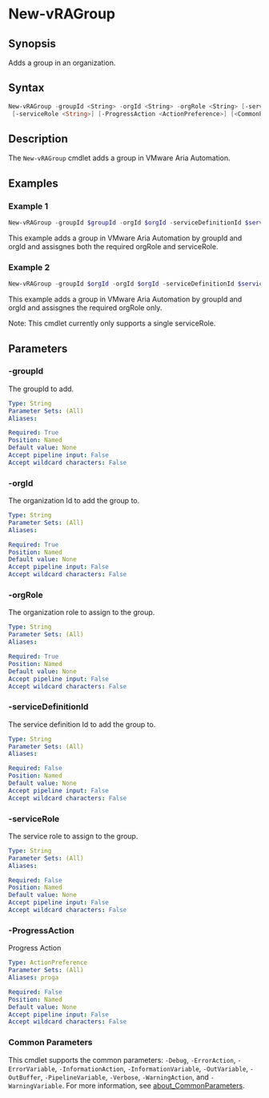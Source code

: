 # New-vRAGroup

## Synopsis

Adds a group in an organization.

## Syntax

```powershell
New-vRAGroup -groupId <String> -orgId <String> -orgRole <String> [-serviceDefinitionId <String>]
 [-serviceRole <String>] [-ProgressAction <ActionPreference>] [<CommonParameters>]
```

## Description

The `New-vRAGroup` cmdlet adds a group in VMware Aria Automation.

## Examples

### Example 1

```powershell
New-vRAGroup -groupId $groupId -orgId $orgId -serviceDefinitionId $serviceDefinitionId -orgRole $orgRole-serviceRole $serviceRole
```

This example adds a group in VMware Aria Automation by groupId and orgId and assisgnes both the required orgRole and serviceRole.

### Example 2

```powershell
New-vRAGroup -groupId $orgId -orgId $orgId -serviceDefinitionId $serviceDefinitionId -orgRole $orgRole -serviceRole $serviceRole
```

This example adds a group in VMware Aria Automation by groupId and orgId and assisgnes the required orgRole only.

Note: This cmdlet currently only supports a single serviceRole.

## Parameters

### -groupId

The groupId to add.

```yaml
Type: String
Parameter Sets: (All)
Aliases:

Required: True
Position: Named
Default value: None
Accept pipeline input: False
Accept wildcard characters: False
```

### -orgId

The organization Id to add the group to.

```yaml
Type: String
Parameter Sets: (All)
Aliases:

Required: True
Position: Named
Default value: None
Accept pipeline input: False
Accept wildcard characters: False
```

### -orgRole

The organization role to assign to the group.

```yaml
Type: String
Parameter Sets: (All)
Aliases:

Required: True
Position: Named
Default value: None
Accept pipeline input: False
Accept wildcard characters: False
```

### -serviceDefinitionId

The service definition Id to add the group to.

```yaml
Type: String
Parameter Sets: (All)
Aliases:

Required: False
Position: Named
Default value: None
Accept pipeline input: False
Accept wildcard characters: False
```

### -serviceRole

The service role to assign to the group.

```yaml
Type: String
Parameter Sets: (All)
Aliases:

Required: False
Position: Named
Default value: None
Accept pipeline input: False
Accept wildcard characters: False
```

### -ProgressAction

Progress Action

```yaml
Type: ActionPreference
Parameter Sets: (All)
Aliases: proga

Required: False
Position: Named
Default value: None
Accept pipeline input: False
Accept wildcard characters: False
```

### Common Parameters

This cmdlet supports the common parameters: `-Debug`, `-ErrorAction`, `-ErrorVariable`, `-InformationAction`, `-InformationVariable`, `-OutVariable`, `-OutBuffer`, `-PipelineVariable`, `-Verbose`, `-WarningAction`, and `-WarningVariable`. For more information, see [about_CommonParameters](http://go.microsoft.com/fwlink/?LinkID=113216).
